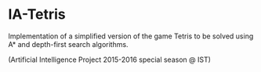# IA-Tetris

Implementation of a simplified version of the game Tetris to be solved using A* and depth-first search algorithms. 

(Artificial Intelligence Project 2015-2016 special season @ IST)
